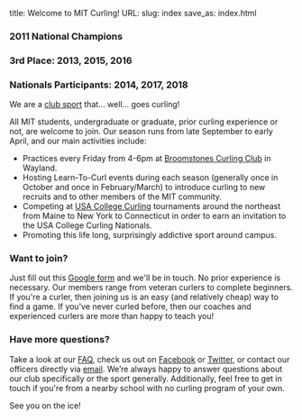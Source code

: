 title: Welcome to MIT Curling!
URL: 
slug: index
save_as: index.html

### 2011 National Champions

### 3rd Place: 2013, 2015, 2016

### Nationals Participants: 2014, 2017, 2018

We are a [club sport](https://clubsports.mit.edu/) that... well... goes curling!

All MIT students, undergraduate or graduate, prior curling experience or not, are welcome to join. Our season runs from late September to early April, and our main activities include:

* Practices every Friday from 4-6pm at [Broomstones Curling Club](http://www.broomstones.com) in Wayland.
* Hosting Learn-To-Curl events during each season (generally once in October and once in February/March) to introduce curling to new recruits and to other members of the MIT community.
* Competing at [USA College Curling](http://collegecurlingusa.org/) tournaments around the northeast from Maine to New York to Connecticut in order to earn an invitation to the USA College Curling Nationals.
* Promoting this life long, surprisingly addictive sport around campus.

### Want to join?

Just fill out this [Google form](https://docs.google.com/forms/d/e/1FAIpQLSdh9PnNvJg60phe6eYWpnX5pDfun8lDJ3gHYN3Mw5zJQVXIBg/viewform?usp=sf_link) and we'll be in touch. No prior experience is necessary. Our members range from veteran curlers to complete beginners. If you're a curler, then joining us is an easy (and relatively cheap) way to find a game. If you've never curled before, then our coaches and experienced curlers are more than happy to teach you!

### Have more questions?

Take a look at our [FAQ](/faq), check us out on [Facebook]() or [Twitter](), or contact our officers directly via [email](mailto:curling-owner@mit.edu). We’re always happy to answer questions about our club specifically or the sport generally. Additionally, feel free to get in touch if you're from a nearby school with no curling program of your own.

See you on the ice!